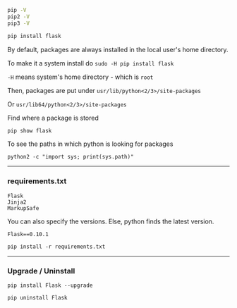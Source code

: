 ```bash
pip -V
pip2 -V
pip3 -V

pip install flask
```

By default, packages are always installed in the local user's home directory.

To make it a system install do `sudo -H pip install flask`

`-H` means system's home directory - which is `root` 

Then, packages are put under `usr/lib/python<2/3>/site-packages`

Or `usr/lib64/python<2/3>/site-packages`

Find where a package is stored

```bash
pip show flask
```

To see the paths in which python is looking for packages

```
python2 -c "import sys; print(sys.path)"
```

---

### requirements.txt

```
Flask
Jinja2
MarkupSafe
```

You can also specify the versions. Else, python finds the latest version.

```
Flask==0.10.1
```

```
pip install -r requirements.txt
```

---

### Upgrade / Uninstall	

```
pip install Flask --upgrade
```

```
pip uninstall Flask
```

